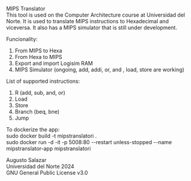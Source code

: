 MIPS Translator   
This tool is used on the Computer Architecture course at Universidad del Norte. It is used to translate MIPS instructions to Hexadecimal and viceversa. It also has a MIPS simulator that is still under development.

Funcionality:
1. From MIPS to Hexa
2. From Hexa to MIPS
3. Export and import Logisim RAM
4. MIPS Simulator (ongoing, add, addi, or, and , load, store are working)

List of supported instructions:
1. R (add, sub, and, or)
2. Load
3. Store
4. Branch (beq, bne)
5. Jump

To dockerize the app:   
sudo docker build -t mipstranslatori .   
sudo docker run -d -it -p 5008:80 --restart unless-stopped --name mipstranslator-app mipstranslatori

Augusto Salazar   
Universidad del Norte 2024   
GNU General Public License v3.0